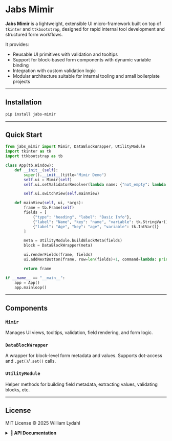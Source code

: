 # Jabs Mimir

**Jabs Mimir** is a lightweight, extensible UI micro-framework built on top of `tkinter` and `ttkbootstrap`, designed for rapid internal tool development and structured form workflows.

It provides:

- Reusable UI primitives with validation and tooltips
- Support for block-based form components with dynamic variable binding
- Integration with custom validation logic
- Modular architecture suitable for internal tooling and small boilerplate projects

---

## Installation

```bash
pip install jabs-mimir
```

---

## Quick Start

```python
from jabs_mimir import Mimir, DataBlockWrapper, UtilityModule
import tkinter as tk
import ttkbootstrap as tb

class App(tb.Window):
    def __init__(self):
        super().__init__(title="Mimir Demo")
        self.ui = Mimir(self)
        self.ui.setValidatorResolver(lambda name: {"not_empty": lambda val: bool(val.strip())}.get(name))

        self.ui.switchView(self.mainView)

    def mainView(self, ui, *args):
        frame = tb.Frame(self)
        fields = [
            {"type": "heading", "label": "Basic Info"},
            {"label": "Name", "key": "name", "variable": tk.StringVar(), "validation": "not_empty"},
            {"label": "Age", "key": "age", "variable": tk.IntVar()}
        ]

        meta = UtilityModule.buildBlockMeta(fields)
        block = DataBlockWrapper(meta)

        ui.renderFields(frame, fields)
        ui.addNextButton(frame, row=len(fields)+1, command=lambda: print(UtilityModule.getBlockValues(block)))

        return frame

if __name__ == "__main__":
    app = App()
    app.mainloop()
```

---

## Components

### `Mimir`
Manages UI views, tooltips, validation, field rendering, and form logic.

### `DataBlockWrapper`
A wrapper for block-level form metadata and values. Supports dot-access and `.get()`/`.set()` calls.

### `UtilityModule`
Helper methods for building field metadata, extracting values, validating blocks, etc.

---

## License

MIT License © 2025 William Lydahl
<details>
<summary><strong>📘 API Documentation</strong></summary>

# Module jabs_mimir.DataBlockWrapper

DataBlockWrapper: A flexible wrapper for structured UI data blocks.

??? example "View Source"
        """

        DataBlockWrapper: A flexible wrapper for structured UI data blocks.

        """

        class DataBlockWrapper:

            def __init__(self, meta):

                self._meta = meta

            @property

            def meta(self):

                return self._meta

            def __getattr__(self, key):

                fields = self._meta.get("fields_by_key", {})

                if key in fields:

                    return fields[key]

                raise AttributeError(f"'{type(self).__name__}' object has no attribute '{key}'")

            def get(self, key):

                return self._meta.get("fields_by_key", {}).get(key)

            def set(self, key, value):

                try:

                    variable = self._meta["fields_by_key"][key]

                    if hasattr(variable, "set"):

                        variable.set(value)

                    else:

                        self._meta["fields_by_key"][key] = value

                except KeyError:

                    raise KeyError(f"Key '{key}' not found in DataBlockWrapper.")

            def items(self):

                return self._meta.get("fields_by_key", {}).items()

            def values(self):

                return self._meta.get("fields_by_key", {}).values()

            def keys(self):

                return self._meta.get("fields_by_key", {}).keys()

            def __dir__(self):

                return super().__dir__() + list(self._meta.get("fields_by_key", {}).keys())

## Classes

### DataBlockWrapper

```python3
class DataBlockWrapper(
    meta
)
```

??? example "View Source"
        class DataBlockWrapper:

            def __init__(self, meta):

                self._meta = meta

            @property

            def meta(self):

                return self._meta

            def __getattr__(self, key):

                fields = self._meta.get("fields_by_key", {})

                if key in fields:

                    return fields[key]

                raise AttributeError(f"'{type(self).__name__}' object has no attribute '{key}'")

            def get(self, key):

                return self._meta.get("fields_by_key", {}).get(key)

            def set(self, key, value):

                try:

                    variable = self._meta["fields_by_key"][key]

                    if hasattr(variable, "set"):

                        variable.set(value)

                    else:

                        self._meta["fields_by_key"][key] = value

                except KeyError:

                    raise KeyError(f"Key '{key}' not found in DataBlockWrapper.")

            def items(self):

                return self._meta.get("fields_by_key", {}).items()

            def values(self):

                return self._meta.get("fields_by_key", {}).values()

            def keys(self):

                return self._meta.get("fields_by_key", {}).keys()

            def __dir__(self):

                return super().__dir__() + list(self._meta.get("fields_by_key", {}).keys())

------

#### Instance variables

```python3
meta
```

#### Methods

    
#### get

```python3
def get(
    self,
    key
)
```

??? example "View Source"
            def get(self, key):

                return self._meta.get("fields_by_key", {}).get(key)

    
#### items

```python3
def items(
    self
)
```

??? example "View Source"
            def items(self):

                return self._meta.get("fields_by_key", {}).items()

    
#### keys

```python3
def keys(
    self
)
```

??? example "View Source"
            def keys(self):

                return self._meta.get("fields_by_key", {}).keys()

    
#### set

```python3
def set(
    self,
    key,
    value
)
```

??? example "View Source"
            def set(self, key, value):

                try:

                    variable = self._meta["fields_by_key"][key]

                    if hasattr(variable, "set"):

                        variable.set(value)

                    else:

                        self._meta["fields_by_key"][key] = value

                except KeyError:

                    raise KeyError(f"Key '{key}' not found in DataBlockWrapper.")

    
#### values

```python3
def values(
    self
)
```

??? example "View Source"
            def values(self):

                return self._meta.get("fields_by_key", {}).values()
</details>
